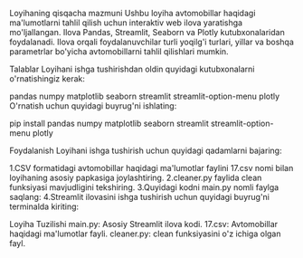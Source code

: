 Loyihaning qisqacha mazmuni
Ushbu loyiha avtomobillar haqidagi ma'lumotlarni tahlil qilish uchun interaktiv web ilova yaratishga 
mo'ljallangan. Ilova Pandas, Streamlit, Seaborn va Plotly kutubxonalaridan foydalanadi. Ilova orqali 
foydalanuvchilar turli yoqilg'i turlari, yillar va boshqa parametrlar bo'yicha avtomobillarni tahlil qilishlari mumkin.

Talablar
Loyihani ishga tushirishdan oldin quyidagi kutubxonalarni o'rnatishingiz kerak:

pandas
numpy
matplotlib
seaborn
streamlit
streamlit-option-menu
plotly
O'rnatish uchun quyidagi buyrug'ni ishlating:

pip install pandas numpy matplotlib seaborn streamlit streamlit-option-menu plotly

Foydalanish
Loyihani ishga tushirish uchun quyidagi qadamlarni bajaring:

1.CSV formatidagi avtomobillar haqidagi ma'lumotlar faylini 17.csv nomi bilan loyihaning asosiy papkasiga joylashtiring.
2.cleaner.py faylida clean funksiyasi mavjudligini tekshiring.
3.Quyidagi kodni main.py nomli faylga saqlang:
4.Streamlit ilovasini ishga tushirish uchun quyidagi buyrug'ni terminalda kiriting:

Loyiha Tuzilishi
main.py: Asosiy Streamlit ilova kodi.
17.csv: Avtomobillar haqidagi ma'lumotlar fayli.
cleaner.py: clean funksiyasini o'z ichiga olgan fayl.
